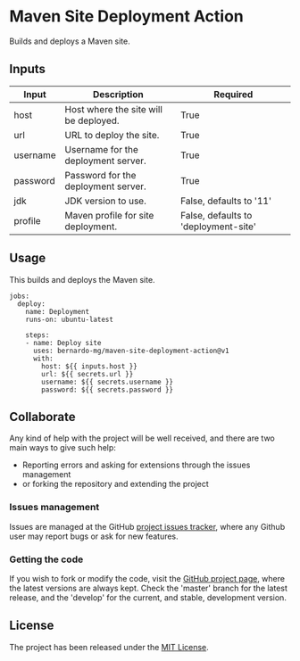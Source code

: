 # Maven Site Deployment Action

Builds and deploys a Maven site.

## Inputs

| Input    | Description                               | Required                             |
|----------|-------------------------------------------|--------------------------------------|
| host     | Host where the site will be deployed.     | True                                 |
| url      | URL to deploy the site.                   | True                                 |
| username | Username for the deployment server.       | True                                 |
| password | Password for the deployment server.       | True                                 |
| jdk      | JDK version to use.                       | False, defaults to '11'              |
| profile  | Maven profile for site deployment.        | False, defaults to 'deployment-site' |

## Usage

This builds and deploys the Maven site.

```
jobs:
  deploy:
    name: Deployment
    runs-on: ubuntu-latest

    steps:
    - name: Deploy site
      uses: bernardo-mg/maven-site-deployment-action@v1
      with:
        host: ${{ inputs.host }}
        url: ${{ secrets.url }}
        username: ${{ secrets.username }}
        password: ${{ secrets.password }}
```

## Collaborate

Any kind of help with the project will be well received, and there are two main ways to give such help:

- Reporting errors and asking for extensions through the issues management
- or forking the repository and extending the project

### Issues management

Issues are managed at the GitHub [project issues tracker][issues], where any Github user may report bugs or ask for new features.

### Getting the code

If you wish to fork or modify the code, visit the [GitHub project page][scm], where the latest versions are always kept. Check the 'master' branch for the latest release, and the 'develop' for the current, and stable, development version.

## License
The project has been released under the [MIT License][license].

[issues]: https://github.com/Bernardo-MG/maven-site-deployment-action/issues
[license]: https://www.opensource.org/licenses/mit-license.php
[scm]: https://github.com/Bernardo-MG/maven-site-deployment-action
